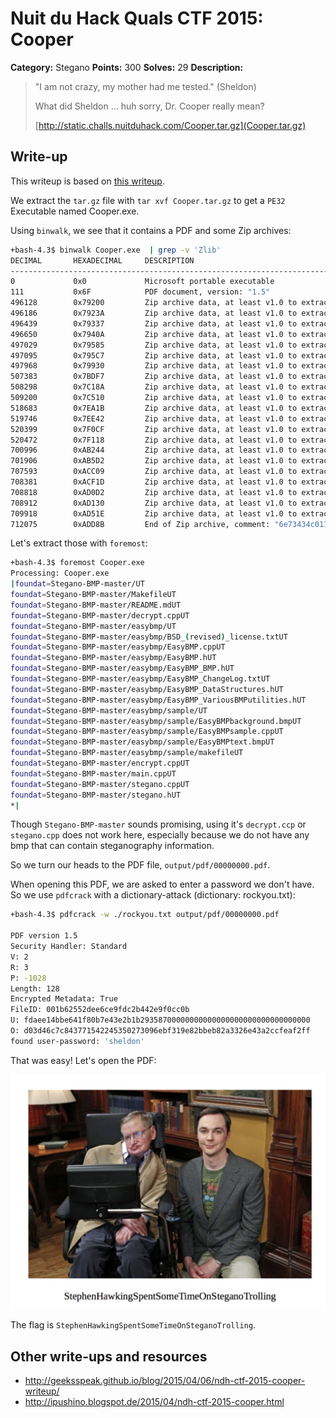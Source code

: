 # Nuit du Hack Quals CTF 2015: Cooper

**Category:** Stegano
**Points:** 300
**Solves:** 29
**Description:** 

> "I am not crazy, my mother had me tested." (Sheldon)
> 
> What did Sheldon ... huh sorry, Dr. Cooper really mean?
> 
> [http://static.challs.nuitduhack.com/Cooper.tar.gz](Cooper.tar.gz)

## Write-up

This writeup is based on [this writeup](http://ipushino.blogspot.de/2015/04/ndh-ctf-2015-cooper.html).

We extract the `tar.gz` file with `tar xvf Cooper.tar.gz` to get a `PE32` Executable named Cooper.exe.

Using `binwalk`, we see that it contains a PDF and some Zip archives:

```bash
+bash-4.3$ binwalk Cooper.exe  | grep -v 'Zlib'
DECIMAL       HEXADECIMAL     DESCRIPTION
--------------------------------------------------------------------------------
0             0x0             Microsoft portable executable
111           0x6F            PDF document, version: "1.5"
496128        0x79200         Zip archive data, at least v1.0 to extract, name: "Stegano-BMP-master/"
496186        0x7923A         Zip archive data, at least v1.0 to extract, compressed size: 187,  uncompressed size: 564, name: "Stegano-BMP-master/Makefile"
496439        0x79337         Zip archive data, at least v1.0 to extract, compressed size: 144,  uncompressed size: 238, name: "Stegano-BMP-master/README.md"
496650        0x7940A         Zip archive data, at least v1.0 to extract, compressed size: 310,  uncompressed size: 533, name: "Stegano-BMP-master/decrypt.cpp"
497029        0x79585         Zip archive data, at least v1.0 to extract, name: "Stegano-BMP-master/easybmp/"
497095        0x795C7         Zip archive data, at least v1.0 to extract, compressed size: 782,  uncompressed size: 1489, name: "Stegano-BMP-master/easybmp/BSD_(revised)_license.txt"
497968        0x79930         Zip archive data, at least v1.0 to extract, compressed size: 9338,  uncompressed size: 48149, name: "Stegano-BMP-master/easybmp/EasyBMP.cpp"
507383        0x7BDF7         Zip archive data, at least v1.0 to extract, compressed size: 840,  uncompressed size: 2418, name: "Stegano-BMP-master/easybmp/EasyBMP.h"
508298        0x7C18A         Zip archive data, at least v1.0 to extract, compressed size: 823,  uncompressed size: 2815, name: "Stegano-BMP-master/easybmp/EasyBMP_BMP.h"
509200        0x7C510         Zip archive data, at least v1.0 to extract, compressed size: 9396,  uncompressed size: 31370, name: "Stegano-BMP-master/easybmp/EasyBMP_ChangeLog.txt"
518683        0x7EA1B         Zip archive data, at least v1.0 to extract, compressed size: 973,  uncompressed size: 2708, name: "Stegano-BMP-master/easybmp/EasyBMP_DataStructures.h"
519746        0x7EE42         Zip archive data, at least v1.0 to extract, compressed size: 558,  uncompressed size: 1975, name: "Stegano-BMP-master/easybmp/EasyBMP_VariousBMPutilities.h"
520399        0x7F0CF         Zip archive data, at least v1.0 to extract, name: "Stegano-BMP-master/easybmp/sample/"
520472        0x7F118         Zip archive data, at least v1.0 to extract, compressed size: 180430,  uncompressed size: 308278, name: "Stegano-BMP-master/easybmp/sample/EasyBMPbackground.bmp"
700996        0xAB244         Zip archive data, at least v1.0 to extract, compressed size: 820,  uncompressed size: 2835, name: "Stegano-BMP-master/easybmp/sample/EasyBMPsample.cpp"
701906        0xAB5D2         Zip archive data, at least v1.0 to extract, compressed size: 5599,  uncompressed size: 113266, name: "Stegano-BMP-master/easybmp/sample/EasyBMPtext.bmp"
707593        0xACC09         Zip archive data, at least v1.0 to extract, compressed size: 707,  uncompressed size: 1807, name: "Stegano-BMP-master/easybmp/sample/makefile"
708381        0xACF1D         Zip archive data, at least v1.0 to extract, compressed size: 368,  uncompressed size: 768, name: "Stegano-BMP-master/encrypt.cpp"
708818        0xAD0D2         Zip archive data, at least v1.0 to extract, compressed size: 28,  uncompressed size: 28, name: "Stegano-BMP-master/main.cpp"
708912        0xAD130         Zip archive data, at least v1.0 to extract, compressed size: 937,  uncompressed size: 2705, name: "Stegano-BMP-master/stegano.cpp"
709918        0xAD51E         Zip archive data, at least v1.0 to extract, compressed size: 137,  uncompressed size: 196, name: "Stegano-BMP-master/stegano.h"
712075        0xADD8B         End of Zip archive, comment: "6e73434c01138685e9ade26e76724b13f9d9b663"
```

Let's extract those with `foremost`:

```bash
+bash-4.3$ foremost Cooper.exe 
Processing: Cooper.exe
|foundat=Stegano-BMP-master/UT
foundat=Stegano-BMP-master/MakefileUT
foundat=Stegano-BMP-master/README.mdUT
foundat=Stegano-BMP-master/decrypt.cppUT
foundat=Stegano-BMP-master/easybmp/UT
foundat=Stegano-BMP-master/easybmp/BSD_(revised)_license.txtUT
foundat=Stegano-BMP-master/easybmp/EasyBMP.cppUT
foundat=Stegano-BMP-master/easybmp/EasyBMP.hUT
foundat=Stegano-BMP-master/easybmp/EasyBMP_BMP.hUT
foundat=Stegano-BMP-master/easybmp/EasyBMP_ChangeLog.txtUT
foundat=Stegano-BMP-master/easybmp/EasyBMP_DataStructures.hUT
foundat=Stegano-BMP-master/easybmp/EasyBMP_VariousBMPutilities.hUT
foundat=Stegano-BMP-master/easybmp/sample/UT
foundat=Stegano-BMP-master/easybmp/sample/EasyBMPbackground.bmpUT
foundat=Stegano-BMP-master/easybmp/sample/EasyBMPsample.cppUT
foundat=Stegano-BMP-master/easybmp/sample/EasyBMPtext.bmpUT
foundat=Stegano-BMP-master/easybmp/sample/makefileUT
foundat=Stegano-BMP-master/encrypt.cppUT
foundat=Stegano-BMP-master/main.cppUT
foundat=Stegano-BMP-master/stegano.cppUT
foundat=Stegano-BMP-master/stegano.hUT
*|
```

Though `Stegano-BMP-master` sounds promising, using it's `decrypt.ccp` or `stegano.cpp` does not work here, especially because we do not have any bmp that can contain steganography information.

So we turn our heads to the PDF file, `output/pdf/00000000.pdf`.

When opening this PDF, we are asked to enter a password we don't have. So we use `pdfcrack` with a dictionary-attack (dictionary: rockyou.txt):

```bash
+bash-4.3$ pdfcrack -w ./rockyou.txt output/pdf/00000000.pdf

PDF version 1.5
Security Handler: Standard
V: 2
R: 3
P: -1028
Length: 128
Encrypted Metadata: True
FileID: 001b62552dee6ce9fdc2b442e9f0cc0b
U: fdaee14bbe641f80b7e43e2b1b29358700000000000000000000000000000000
O: d03d46c7c843771542245350273096ebf319e82bbeb82a3326e43a2ccfeaf2ff
found user-password: 'sheldon'
```

That was easy! Let's open the PDF:

![](./sheldon.png)

The flag is `StephenHawkingSpentSomeTimeOnSteganoTrolling`.

## Other write-ups and resources

* <http://geeksspeak.github.io/blog/2015/04/06/ndh-ctf-2015-cooper-writeup/>
* <http://ipushino.blogspot.de/2015/04/ndh-ctf-2015-cooper.html>
